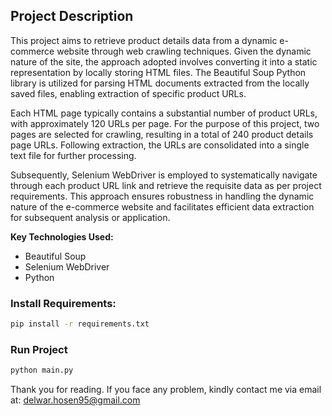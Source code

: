 ## Project Description

This project aims to retrieve product details data from a dynamic e-commerce website through web crawling techniques. Given the dynamic nature of the site, the approach adopted involves converting it into a static representation by locally storing HTML files. The Beautiful Soup Python library is utilized for parsing HTML documents extracted from the locally saved files, enabling extraction of specific product URLs.

Each HTML page typically contains a substantial number of product URLs, with approximately 120 URLs per page. For the purpose of this project, two pages are selected for crawling, resulting in a total of 240 product details page URLs. Following extraction, the URLs are consolidated into a single text file for further processing.

Subsequently, Selenium WebDriver is employed to systematically navigate through each product URL link and retrieve the requisite data as per project requirements. This approach ensures robustness in handling the dynamic nature of the e-commerce website and facilitates efficient data extraction for subsequent analysis or application. 

**Key Technologies Used:**
- Beautiful Soup
- Selenium WebDriver
- Python

### Install Requirements:

```bash
pip install -r requirements.txt
```
### Run Project

```bash
python main.py
```

Thank you for reading. If you face any problem, kindly contact me via email at: delwar.hosen95@gmail.com
